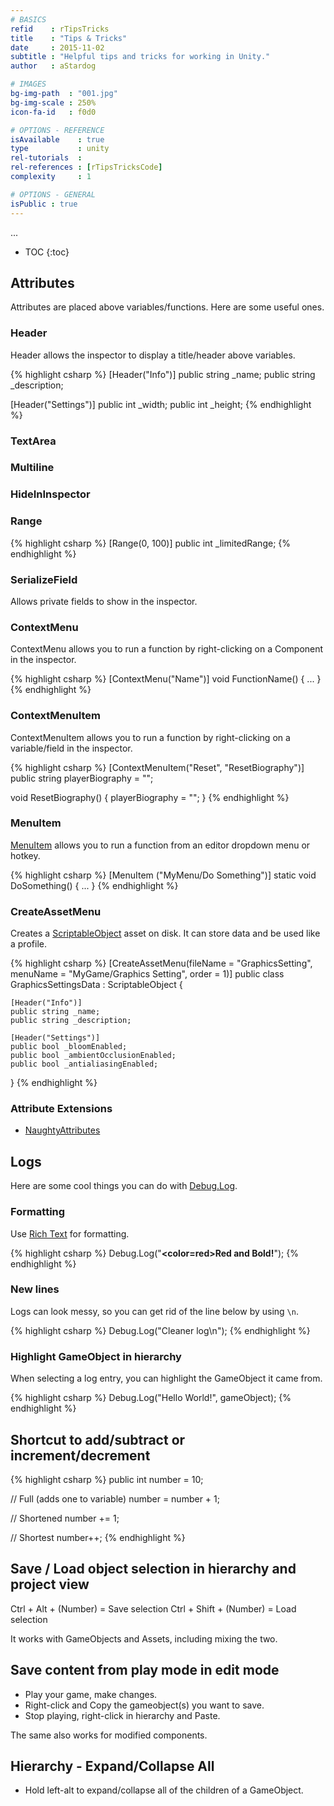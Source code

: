 ```yaml
---
# BASICS
refid    : rTipsTricks
title    : "Tips & Tricks"
date     : 2015-11-02
subtitle : "Helpful tips and tricks for working in Unity."
author   : aStardog

# IMAGES
bg-img-path  : "001.jpg"
bg-img-scale : 250%
icon-fa-id   : f0d0

# OPTIONS - REFERENCE
isAvailable    : true
type           : unity
rel-tutorials  : 
rel-references : [rTipsTricksCode]
complexity     : 1

# OPTIONS - GENERAL
isPublic : true
---
```

...

* TOC
{:toc}

## Attributes

Attributes are placed above variables/functions. Here are some useful ones.

### Header

Header allows the inspector to display a title/header above variables.

{% highlight csharp %}
[Header("Info")]
public string _name;
public string _description;

[Header("Settings")]
public int _width;
public int _height;
{% endhighlight %}

### TextArea



### Multiline



### HideInInspector



### Range

{% highlight csharp %}
[Range(0, 100)]
public int _limitedRange;
{% endhighlight %}

### SerializeField

Allows private fields to show in the inspector.

### ContextMenu

ContextMenu allows you to run a function by right-clicking on a Component in the inspector.

{% highlight csharp %}
[ContextMenu("Name")]
void FunctionName()
{
	...
}
{% endhighlight %}

### ContextMenuItem

ContextMenuItem allows you to run a function by right-clicking on a variable/field in the inspector.

{% highlight csharp %}
[ContextMenuItem("Reset", "ResetBiography")]
public string playerBiography = "";

void ResetBiography()
{
	playerBiography = "";
}
{% endhighlight %}

### MenuItem

<a href="https://docs.unity3d.com/ScriptReference/MenuItem.html" class="external">MenuItem</a> allows you to run a function from an editor dropdown menu or hotkey.

{% highlight csharp %}
[MenuItem ("MyMenu/Do Something")]
static void DoSomething()
{
	...
}
{% endhighlight %}

### CreateAssetMenu

Creates a <a class="external" href="https://unity3d.com/learn/tutorials/modules/beginner/live-training-archive/scriptable-objects">ScriptableObject</a> asset on disk. It can store data and be used like a profile.

{% highlight csharp %}
[CreateAssetMenu(fileName = "GraphicsSetting", menuName = "MyGame/Graphics Setting", order = 1)]
public class GraphicsSettingsData : ScriptableObject {

	[Header("Info")]
	public string _name;
	public string _description;
	
	[Header("Settings")]
	public bool _bloomEnabled;
	public bool _ambientOcclusionEnabled;
	public bool _antialiasingEnabled;

}
{% endhighlight %}

### Attribute Extensions

- [NaughtyAttributes](https://github.com/dbrizov/NaughtyAttributes)

## Logs

Here are some cool things you can do with <a href="https://docs.unity3d.com/ScriptReference/Debug.Log.html" class="external">Debug.Log</a>.

### Formatting

Use <a href="https://docs.unity3d.com/Manual/StyledText.html" class="external">Rich Text</a> for formatting.

{% highlight csharp %}
Debug.Log("<b><color=red>Red and Bold!</color></b>");
{% endhighlight %}

### New lines

Logs can look messy, so you can get rid of the line below by using <code>\n</code>.

{% highlight csharp %}
Debug.Log("Cleaner log\n");
{% endhighlight %}

### Highlight GameObject in hierarchy

When selecting a log entry, you can highlight the GameObject it came from.

{% highlight csharp %}
Debug.Log("Hello World!", gameObject);
{% endhighlight %}

## Shortcut to add/subtract or increment/decrement

{% highlight csharp %}
public int number = 10;

// Full (adds one to variable)
number = number + 1;

// Shortened
number += 1;

// Shortest
number++;
{% endhighlight %}

## Save / Load object selection in hierarchy and project view

Ctrl + Alt + (Number) = Save selection
Ctrl + Shift + (Number) = Load selection

It works with GameObjects and Assets, including mixing the two.

## Save content from play mode in edit mode

- Play your game, make changes.
- Right-click and Copy the gameobject(s) you want to save.
- Stop playing, right-click in hierarchy and Paste.

The same also works for modified components.

## Hierarchy - Expand/Collapse All

- Hold left-alt to expand/collapse all of the children of a GameObject.

